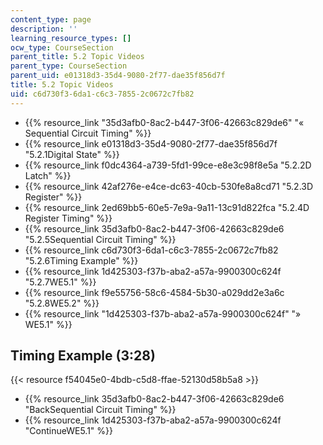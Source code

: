 ```yaml
---
content_type: page
description: ''
learning_resource_types: []
ocw_type: CourseSection
parent_title: 5.2 Topic Videos
parent_type: CourseSection
parent_uid: e01318d3-35d4-9080-2f77-dae35f856d7f
title: 5.2 Topic Videos
uid: c6d730f3-6da1-c6c3-7855-2c0672c7fb82
---
```


*   {{% resource_link "35d3afb0-8ac2-b447-3f06-42663c829de6" "« Sequential Circuit Timing" %}}
*   {{% resource_link e01318d3-35d4-9080-2f77-dae35f856d7f "5.2.1Digital State" %}}
*   {{% resource_link f0dc4364-a739-5fd1-99ce-e8e3c98f8e5a "5.2.2D Latch" %}}
*   {{% resource_link 42af276e-e4ce-dc63-40cb-530fe8a8cd71 "5.2.3D Register" %}}
*   {{% resource_link 2ed69bb5-60e5-7e9a-9a11-13c91d822fca "5.2.4D Register Timing" %}}
*   {{% resource_link 35d3afb0-8ac2-b447-3f06-42663c829de6 "5.2.5Sequential Circuit Timing" %}}
*   {{% resource_link c6d730f3-6da1-c6c3-7855-2c0672c7fb82 "5.2.6Timing Example" %}}
*   {{% resource_link 1d425303-f37b-aba2-a57a-9900300c624f "5.2.7WE5.1" %}}
*   {{% resource_link f9e55756-58c6-4584-5b30-a029dd2e3a6c "5.2.8WE5.2" %}}
*   {{% resource_link "1d425303-f37b-aba2-a57a-9900300c624f" "» WE5.1" %}}

Timing Example (3:28)
---------------------

{{< resource f54045e0-4bdb-c5d8-ffae-52130d58b5a8 >}}

*   {{% resource_link 35d3afb0-8ac2-b447-3f06-42663c829de6 "BackSequential Circuit Timing" %}}
*   {{% resource_link 1d425303-f37b-aba2-a57a-9900300c624f "ContinueWE5.1" %}}